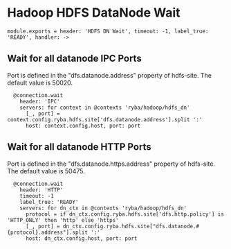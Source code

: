 
# Hadoop HDFS DataNode Wait

    module.exports = header: 'HDFS DN Wait', timeout: -1, label_true: 'READY', handler: ->

## Wait for all datanode IPC Ports

Port is defined in the "dfs.datanode.address" property of hdfs-site. The default
value is 50020.

      @connection.wait
        header: 'IPC'
        servers: for context in @contexts 'ryba/hadoop/hdfs_dn'
          [_, port] = context.config.ryba.hdfs.site['dfs.datanode.address'].split ':'
          host: context.config.host, port: port

## Wait for all datanode HTTP Ports

Port is defined in the "dfs.datanode.https.address" property of hdfs-site. The default
value is 50475.

      @connection.wait
        header: 'HTTP'
        timeout: -1
        label_true: 'READY'
        servers: for dn_ctx in @contexts 'ryba/hadoop/hdfs_dn'
          protocol = if dn_ctx.config.ryba.hdfs.site['dfs.http.policy'] is 'HTTP_ONLY' then 'http' else 'https'
          [_, port] = dn_ctx.config.ryba.hdfs.site["dfs.datanode.#{protocol}.address"].split ':'
          host: dn_ctx.config.host, port: port
